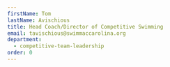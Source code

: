 ```yaml
---
firstName: Tom
lastName: Avischious
title: Head Coach/Director of Competitive Swimming
email: tavischious@swimmaccarolina.org
department:
  - competitive-team-leadership
order: 0
---
```

